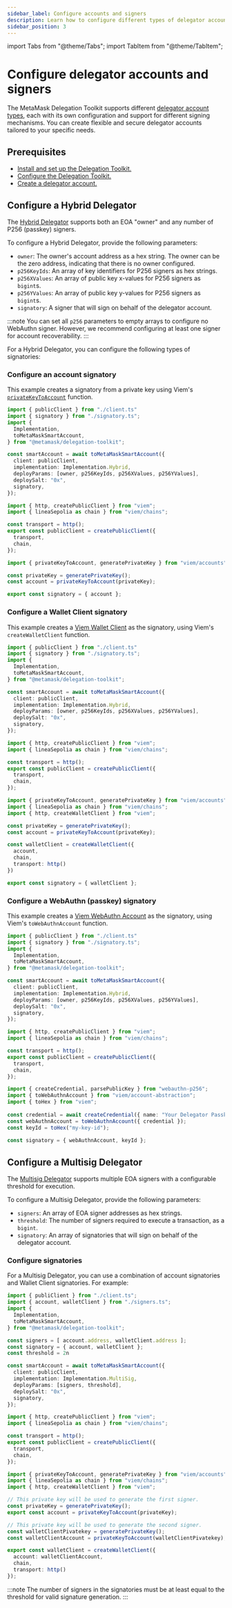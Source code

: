 ```yaml
---
sidebar_label: Configure accounts and signers
description: Learn how to configure different types of delegator accounts and signers using Viem.
sidebar_position: 3
---
```


import Tabs from "@theme/Tabs";
import TabItem from "@theme/TabItem";

# Configure delegator accounts and signers

The MetaMask Delegation Toolkit supports different [delegator account types](../concepts/delegator-accounts.md#account-types),
each with its own configuration and support for different signing mechanisms.
You can create flexible and secure delegator accounts tailored to your specific needs.

## Prerequisites

- [Install and set up the Delegation Toolkit.](../get-started/install-delegation-toolkit.md)
- [Configure the Delegation Toolkit.](configure-delegation-toolkit.md)
- [Create a delegator account.](create-delegator-account.md)

## Configure a Hybrid Delegator

The [Hybrid Delegator](../concepts/delegator-accounts.md#hybrid-delegator) supports both an EOA "owner" and any number of P256 (passkey) signers.

To configure a Hybrid Delegator, provide the following parameters:

- `owner`: The owner's account address as a hex string.
  The owner can be the zero address, indicating that there is no owner configured.
- `p256KeyIds`: An array of key identifiers for P256 signers as hex strings.
- `p256XValues`: An array of public key x-values for P256 signers as `bigint`s.
- `p256YValues`: An array of public key y-values for P256 signers as `bigint`s.
- `signatory`: A signer that will sign on behalf of the delegator account.

:::note
You can set all `p256` parameters to empty arrays to configure no WebAuthn signer.
However, we recommend configuring at least one signer for account recoverability.
:::

For a Hybrid Delegator, you can configure the following types of signatories:

### Configure an account signatory

This example creates a signatory from a private key using Viem's [`privateKeyToAccount`](https://viem.sh/docs/accounts/local/privateKeyToAccount) function.

<Tabs>
<TabItem value="example.ts">

```typescript
import { publicClient } from "./client.ts"
import { signatory } from "./signatory.ts";
import { 
  Implementation, 
  toMetaMaskSmartAccount,
} from "@metamask/delegation-toolkit";

const smartAccount = await toMetaMaskSmartAccount({
  client: publicClient,
  implementation: Implementation.Hybrid,
  deployParams: [owner, p256KeyIds, p256XValues, p256YValues],
  deploySalt: "0x",
  signatory,
});
```

</TabItem>

<TabItem value="client.ts">

```typescript
import { http, createPublicClient } from "viem";
import { lineaSepolia as chain } from "viem/chains";

const transport = http(); 
export const publicClient = createPublicClient({ 
  transport, 
  chain, 
});
```

</TabItem>

<TabItem value="signatory.ts">

```typescript
import { privateKeyToAccount, generatePrivateKey } from "viem/accounts";

const privateKey = generatePrivateKey(); 
const account = privateKeyToAccount(privateKey);

export const signatory = { account };
```

</TabItem>
</Tabs>

### Configure a Wallet Client signatory

This example creates a [Viem Wallet Client](https://viem.sh/docs/clients/wallet) as the signatory,
using Viem's `createWalletClient` function.

<Tabs>
<TabItem value="example.ts">

```typescript
import { publicClient } from "./client.ts"
import { signatory } from "./signatory.ts";
import { 
  Implementation, 
  toMetaMaskSmartAccount,
} from "@metamask/delegation-toolkit";

const smartAccount = await toMetaMaskSmartAccount({
  client: publicClient,
  implementation: Implementation.Hybrid,
  deployParams: [owner, p256KeyIds, p256XValues, p256YValues],
  deploySalt: "0x",
  signatory,
});
```

</TabItem>

<TabItem value="client.ts">

```typescript
import { http, createPublicClient } from "viem";
import { lineaSepolia as chain } from "viem/chains";

const transport = http(); 
export const publicClient = createPublicClient({ 
  transport, 
  chain, 
});
```

</TabItem>

<TabItem value="signatory.ts">

```typescript
import { privateKeyToAccount, generatePrivateKey } from "viem/accounts";
import { lineaSepolia as chain } from "viem/chains";
import { http, createWalletClient } from "viem";

const privateKey = generatePrivateKey(); 
const account = privateKeyToAccount(privateKey);

const walletClient = createWalletClient({
  account,
  chain,
  transport: http()
})

export const signatory = { walletClient };
```

</TabItem>
</Tabs>

### Configure a WebAuthn (passkey) signatory

This example creates a [Viem WebAuthn Account](https://viem.sh/account-abstraction/accounts/webauthn) as the signatory,
using Viem's `toWebAuthnAccount` function.

<Tabs>
<TabItem value="example.ts">

```typescript
import { publicClient } from "./client.ts"
import { signatory } from "./signatory.ts";
import { 
  Implementation, 
  toMetaMaskSmartAccount,
} from "@metamask/delegation-toolkit";

const smartAccount = await toMetaMaskSmartAccount({
  client: publicClient,
  implementation: Implementation.Hybrid,
  deployParams: [owner, p256KeyIds, p256XValues, p256YValues],
  deploySalt: "0x",
  signatory,
});
```

</TabItem>

<TabItem value="client.ts">

```typescript
import { http, createPublicClient } from "viem";
import { lineaSepolia as chain } from "viem/chains";

const transport = http(); 
export const publicClient = createPublicClient({ 
  transport, 
  chain, 
});
```

</TabItem>

<TabItem value="signatory.ts">

```typescript
import { createCredential, parsePublicKey } from "webauthn-p256";
import { toWebAuthnAccount } from "viem/account-abstraction";
import { toHex } from "viem";
  
const credential = await createCredential({ name: "Your Delegator Passkey" });
const webAuthnAccount = toWebAuthnAccount({ credential });
const keyId = toHex("my-key-id");
  
const signatory = { webAuthnAccount, keyId };
```

</TabItem>
</Tabs>


## Configure a Multisig Delegator

The [Multisig Delegator](../concepts/delegator-accounts.md#multisig-delegator) supports multiple EOA signers with a configurable threshold for execution.

To configure a Multisig Delegator, provide the following parameters:

- `signers`: An array of EOA signer addresses as hex strings.
- `threshold`: The number of signers required to execute a transaction, as a `bigint`.
- `signatory`: An array of signatories that will sign on behalf of the delegator account.

### Configure signatories

For a Multisig Delegator, you can use a combination of account signatories and Wallet Client signatories.
For example:

<Tabs>
<TabItem value="example.ts">

```typescript
import { publiClient } from "./client.ts";
import { account, walletClient } from "./signers.ts";
import { 
  Implementation, 
  toMetaMaskSmartAccount,
} from "@metamask/delegation-toolkit";

const signers = [ account.address, walletClient.address ];
const signatory = { account, walletClient };
const threshold = 2n

const smartAccount = await toMetaMaskSmartAccount({
  client: publicClient,
  implementation: Implementation.MultiSig,
  deployParams: [signers, threshold],
  deploySalt: "0x",
  signatory,
});
```

</TabItem>

<TabItem value="client.ts">

```typescript
import { http, createPublicClient } from "viem";
import { lineaSepolia as chain } from "viem/chains";

const transport = http(); 
export const publicClient = createPublicClient({ 
  transport, 
  chain, 
});
```
</TabItem>

<TabItem value="signers.ts">

```typescript
import { privateKeyToAccount, generatePrivateKey } from "viem/accounts";
import { lineaSepolia as chain } from "viem/chains";
import { http, createWalletClient } from "viem";

// This private key will be used to generate the first signer.
const privateKey = generatePrivateKey(); 
export const account = privateKeyToAccount(privateKey);

// This private key will be used to generate the second signer.
const walletClientPivatekey = generatePrivateKey(); 
const walletClientAccount = privateKeyToAccount(walletClientPivatekey);

export const walletClient = createWalletClient({
  account: walletClientAccount,
  chain,
  transport: http()
});
```

</TabItem>
</Tabs>

:::note
The number of signers in the signatories must be at least equal to the threshold for valid signature generation.
:::

